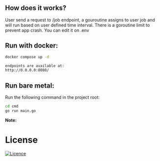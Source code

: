 ## How does it works?
User send a request to /job endpoint, a gouroutine assigns to user job and will run based on user defined time interval. There is a goroutine limit to prevent app crash. You can edit it on .env 
## Run with docker:

```bash
docker compose up -d
```

```bash
endpoints are available at:
http://0.0.0.0:8080/
```
## Run bare metal:
Run the following command in the project root:
```bash
cd cmd
go run main.go
```


**Note:**
# License
[![Licence](https://img.shields.io/github/license/Ileriayo/markdown-badges?style=for-the-badge)](./LICENSE)
